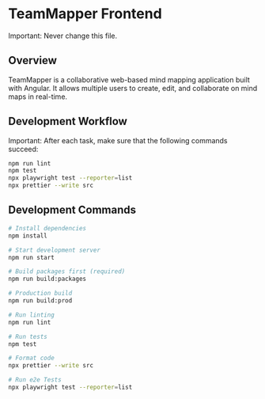 # TeamMapper Frontend

Important: Never change this file.

## Overview
TeamMapper is a collaborative web-based mind mapping application built with Angular. It allows multiple users to create, edit, and collaborate on mind maps in real-time.

## Development Workflow

Important: After each task, make sure that the following commands succeed:

```bash
npm run lint
npm test
npx playwright test --reporter=list
npx prettier --write src
```

## Development Commands
```bash
# Install dependencies
npm install

# Start development server
npm run start

# Build packages first (required)
npm run build:packages

# Production build
npm run build:prod

# Run linting
npm run lint

# Run tests
npm test

# Format code
npx prettier --write src

# Run e2e Tests
npx playwright test --reporter=list
```